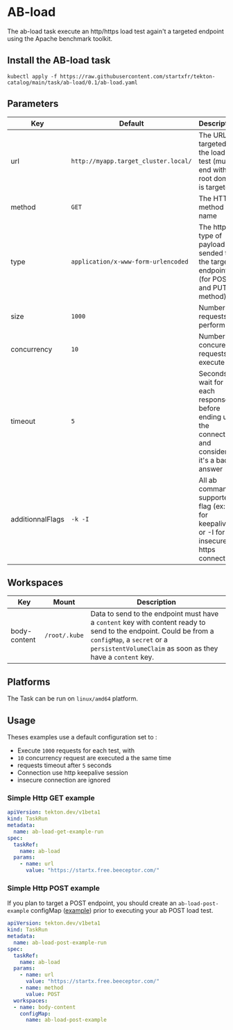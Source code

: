 # AB-load

The ab-load task execute an http/https load test again't a targeted endpoint using the Apache benchmark toolkit.

## Install the AB-load task

```
kubectl apply -f https://raw.githubusercontent.com/startxfr/tekton-catalog/main/task/ab-load/0.1/ab-load.yaml
```

## Parameters

| Key              | Default                              | Description                                                                                         |
| ---------------- | ------------------------------------ | --------------------------------------------------------------------------------------------------- |
| url              | `http://myapp.target_cluster.local/` | The URL targeted by the load test (must end with / if root domain is targeted)                      |
| method           | `GET`                                | The HTTP method name                                                                                |
| type             | `application/x-www-form-urlencoded`  | The http type of payload sended to the target endpoint (for POST and PUT method)                    |
| size             | `1000`                               | Number of requests to perform                                                                       |
| concurrency      | `10`                                 | Number of concurent requests to execute                                                             |
| timeout          | `5`                                  | Seconds to wait for each response before ending up the connection and considering it's a bad answer |
| additionnalFlags | `-k -I`                              | All ab command supported flag (ex: -k for keepalive or -I for insecure https connection)            |

## Workspaces

| Key          | Mount         | Description                                                                                                                                                                                                   |
| ------------ | ------------- | ------------------------------------------------------------------------------------------------------------------------------------------------------------------------------------------------------------- |
| body-content | `/root/.kube` | Data to send to the endpoint must have a `content` key with content ready to send to the endpoint. Could be from a `configMap`, a `secret` or a `persistentVolumeClaim` as soon as they have a `content` key. |

## Platforms

The Task can be run on `linux/amd64` platform.

## Usage

Theses examples use a default configuration set to :

- Execute `1000` requests for each test, with
- `10` concurrency request are executed a the same time
- requests timeout after `5` seconds 
- Connection use http keepalive session
- insecure connection are ignored

### Simple Http GET example


```yaml
apiVersion: tekton.dev/v1beta1
kind: TaskRun
metadata:
  name: ab-load-get-example-run
spec:
  taskRef:
    name: ab-load
  params:
    - name: url
      value: "https://startx.free.beeceptor.com/"
```


### Simple Http POST example

If you plan to target a POST endpoint, you should create an `ab-load-post-example` configMap ([example](https://github.com/startxfr/tekton-catalog/tree/main/task/ab-load/0.1/samples/ab-load-post-example.yaml)) prior to executing your ab POST load test.


```yaml
apiVersion: tekton.dev/v1beta1
kind: TaskRun
metadata:
  name: ab-load-post-example-run
spec:
  taskRef:
    name: ab-load
  params:
    - name: url
      value: "https://startx.free.beeceptor.com/"
    - name: method
      value: POST
  workspaces:
  - name: body-content
    configMap:
      name: ab-load-post-example
```